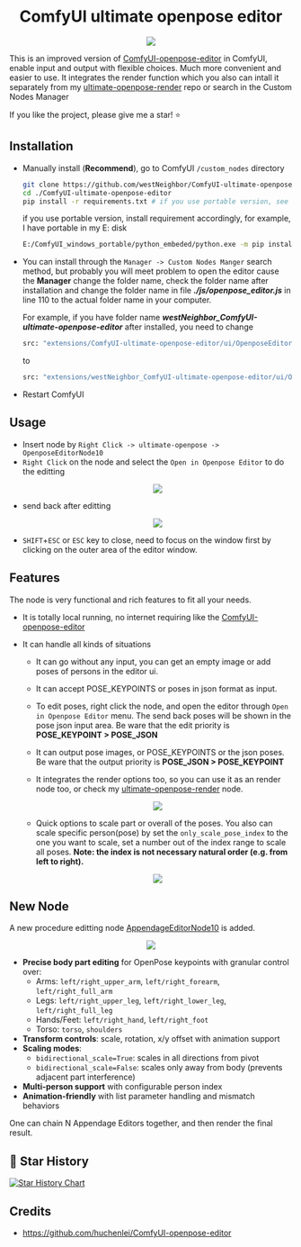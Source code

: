 <div align="center">

# ComfyUI ultimate openpose editor

</div>

<p align="center">
  <img src="assets/editor_example.jpg" />
</p>

This is an improved version of [ComfyUI-openpose-editor](https://github.com/huchenlei/ComfyUI-openpose-editor) 
in ComfyUI, enable input and output with flexible choices. Much more convenient and easier to use. It integrates the render function which you also can intall it separately from my [ultimate-openpose-render](https://github.com/westNeighbor/ComfyUI-ultimate-openpose-render) repo or search in the Custom Nodes Manager

If you like the project, please give me a star! ⭐

## Installation

- Manually install (**Recommend**), go to ComfyUI `/custom_nodes` directory
    ```bash
    git clone https://github.com/westNeighbor/ComfyUI-ultimate-openpose-editor
    cd ./ComfyUI-ultimate-openpose-editor
    pip install -r requirements.txt # if you use portable version, see below
    ```
    if you use portable version, install requirement accordingly, for example, I have portable in my E: disk
    ```bash
    E:/ComfyUI_windows_portable/python_embeded/python.exe -m pip install -r requirements.txt
    ```
- You can install through the `Manager -> Custom Nodes Manger` search method, but probably you will meet problem to open the editor cause the **Manager** change the folder name, check the folder name after installation and change the folder name in file **_./js/openpose_editor.js_** in line 110 to the actual folder name in your computer.

    For example, if you have folder name **_westNeighbor_ComfyUI-ultimate-openpose-editor_** after installed, you need to change
    ```bash
    src: "extensions/ComfyUI-ultimate-openpose-editor/ui/OpenposeEditor.html",
    ```
    to
    ```bash
    src: "extensions/westNeighbor_ComfyUI-ultimate-openpose-editor/ui/OpenposeEditor.html",
    ```

- Restart ComfyUI

## Usage
- Insert node by `Right Click -> ultimate-openpose -> OpenposeEditorNode10`
- `Right Click` on the node and select the `Open in Openpose Editor` to do the editting
    <p align="center">
      <img src="assets/editor_example_1.png" />
    </p>
- send back after editting
    <p align="center">
      <img src="assets/editor_example_2.png" />
    </p>
- `SHIFT`+`ESC` or `ESC` key to close, need to focus on the window first by clicking on the outer area of the editor window.

## Features
The node is very functional and rich features to fit all your needs.
- It is totally local running, no internet requiring like the [ComfyUI-openpose-editor](https://github.com/huchenlei/ComfyUI-openpose-editor)
- It can handle all kinds of situations

    - It can go without any input, you can get an empty image or add poses of persons in the editor ui.

    - It can accept POSE\_KEYPOINTS or poses in json format as input.

    - To edit poses, right click the node, and open the editor through `Open in Openpose Editor` menu. The send back poses will be shown in the pose json input area. Be ware that the edit priority is **POSE\_KEYPOINT > POSE\_JSON** 

    - It can output pose images, or POSE\_KEYPOINTS or the json poses. Be ware that the output priority is **POSE\_JSON > POSE\_KEYPOINT**

    - It integrates the render options too, so you can use it as an render node too, or check my [ultimate-openpose-render](https://github.com/westNeighbor/ComfyUI-ultimate-openpose-render) node.
    <p align="center">
      <img src="assets/editor_example_3.jpg" />
    </p>

    - Quick options to scale part or overall of the poses. You also can scale specific person(pose) by set the `only_scale_pose_index` to the one you want to scale, set a number out of the index range to scale all poses. 
    **Note: the index is not necessary natural order \(e.g. from left to right\).**
    <p align="center">
      <img src="assets/editor_pose_scale.png" />
    </p>

## New Node
A new procedure editting node [AppendageEditorNode10](https://github.com/westNeighbor/ComfyUI-ultimate-openpose-editor/pull/10) is added.
    <p align="center">
      <img src="assets/appendage_node.png" />
    </p>
- **Precise body part editing** for OpenPose keypoints with granular control over:
  - Arms: `left/right_upper_arm`, `left/right_forearm`, `left/right_full_arm`
  - Legs: `left/right_upper_leg`, `left/right_lower_leg`, `left/right_full_leg` 
  - Hands/Feet: `left/right_hand`, `left/right_foot`
  - Torso: `torso`, `shoulders`
- **Transform controls**: scale, rotation, x/y offset with animation support
- **Scaling modes**: 
  - `bidirectional_scale=True`: scales in all directions from pivot
  - `bidirectional_scale=False`: scales only away from body (prevents adjacent part interference)
- **Multi-person support** with configurable person index
- **Animation-friendly** with list parameter handling and mismatch behaviors

One can chain N Appendage Editors together, and then render the final result.

## 🌟 Star History
[![Star History Chart](https://api.star-history.com/svg?repos=westNeighbor/ComfyUI-ultimate-openpose-editor&type=Date)](https://star-history.com/#westNeighbor/ComfyUI-ultimate-openpose-editor&Date)

## Credits
- https://github.com/huchenlei/ComfyUI-openpose-editor
